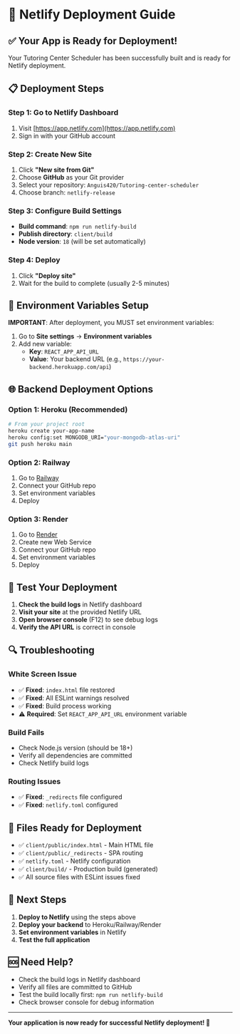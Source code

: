 # 🚀 Netlify Deployment Guide

## ✅ Your App is Ready for Deployment!

Your Tutoring Center Scheduler has been successfully built and is ready for Netlify deployment.

## 📋 Deployment Steps

### Step 1: Go to Netlify Dashboard
1. Visit [https://app.netlify.com](https://app.netlify.com)
2. Sign in with your GitHub account

### Step 2: Create New Site
1. Click **"New site from Git"**
2. Choose **GitHub** as your Git provider
3. Select your repository: `Anguis420/Tutoring-center-scheduler`
4. Choose branch: `netlify-release`

### Step 3: Configure Build Settings
- **Build command**: `npm run netlify-build`
- **Publish directory**: `client/build`
- **Node version**: `18` (will be set automatically)

### Step 4: Deploy
1. Click **"Deploy site"**
2. Wait for the build to complete (usually 2-5 minutes)

## 🔧 Environment Variables Setup

**IMPORTANT**: After deployment, you MUST set environment variables:

1. Go to **Site settings** → **Environment variables**
2. Add new variable:
   - **Key**: `REACT_APP_API_URL`
   - **Value**: Your backend URL (e.g., `https://your-backend.herokuapp.com/api`)

## 🌐 Backend Deployment Options

### Option 1: Heroku (Recommended)
```bash
# From your project root
heroku create your-app-name
heroku config:set MONGODB_URI="your-mongodb-atlas-uri"
git push heroku main
```

### Option 2: Railway
1. Go to [Railway](https://railway.app)
2. Connect your GitHub repo
3. Set environment variables
4. Deploy

### Option 3: Render
1. Go to [Render](https://render.com)
2. Create new Web Service
3. Connect your GitHub repo
4. Set environment variables
5. Deploy

## 🧪 Test Your Deployment

1. **Check the build logs** in Netlify dashboard
2. **Visit your site** at the provided Netlify URL
3. **Open browser console** (F12) to see debug logs
4. **Verify the API URL** is correct in console

## 🔍 Troubleshooting

### White Screen Issue
- ✅ **Fixed**: `index.html` file restored
- ✅ **Fixed**: All ESLint warnings resolved
- ✅ **Fixed**: Build process working
- ⚠️ **Required**: Set `REACT_APP_API_URL` environment variable

### Build Fails
- Check Node.js version (should be 18+)
- Verify all dependencies are committed
- Check Netlify build logs

### Routing Issues
- ✅ **Fixed**: `_redirects` file configured
- ✅ **Fixed**: `netlify.toml` configured

## 📁 Files Ready for Deployment

- ✅ `client/public/index.html` - Main HTML file
- ✅ `client/public/_redirects` - SPA routing
- ✅ `netlify.toml` - Netlify configuration
- ✅ `client/build/` - Production build (generated)
- ✅ All source files with ESLint issues fixed

## 🎯 Next Steps

1. **Deploy to Netlify** using the steps above
2. **Deploy your backend** to Heroku/Railway/Render
3. **Set environment variables** in Netlify
4. **Test the full application**

## 🆘 Need Help?

- Check the build logs in Netlify dashboard
- Verify all files are committed to GitHub
- Test the build locally first: `npm run netlify-build`
- Check browser console for debug information

---

**Your application is now ready for successful Netlify deployment! 🎉**
